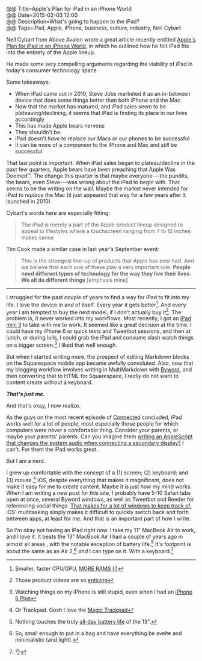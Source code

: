 @@ Title=Apple's Plan for iPad in an iPhone World  
@@ Date=2015-02-03 12:00  
@@ Description=What's going to happen to the iPad?  
@@ Tags=iPad, Apple, iPhone, business, culture, industry, Neil Cybart  

Neil Cybart from Above Avalon wrote a great article recently entitled [Apple's Plan for iPad in an iPhone World][aboveavalon], in which he outlined how he felt iPad fits into the entirety of the Apple lineup. 

He made some very compelling arguments regarding the viability of iPad in today's consumer technology space. 

Some takeaways:

* When iPad came out in 2010, Steve Jobs marketed it as an in-between device that does some things better than both iPhone and the Mac
* Now that the market has matured, and iPad sales seem to be plateauing/declining, it seems that iPad is finding its place in our lives accordingly
* This has made Apple bears nervous
* They shouldn't be. 
* iPad doesn't *have* to replace our Macs or our phones  to be successful
* It can be more of a *companion* to the iPhone and Mac and *still* be successful

That last point is important. When iPad sales began to plateau/decline in the past few quarters, Apple bears have been preaching that Apple Was Doomed™. The change this quarter is that maybe everyone---the pundits, the bears, even Steve---was wrong about the iPad to begin with. That seems to be the writing on the wall. Maybe the market never intended for iPad to *replace* the Mac (it just appeared that way for a few years after it launched in 2010)

Cybart's words here are especially fitting:
> The iPad is merely a part of the Apple product lineup designed to appeal to lifestyles where a touchscreen ranging from 7 to 12 inches makes sense

Tim Cook made a similar case in last year's September event:
> This is the strongest line-up of products that Apple has ever had. And we believe that each one of these play a very important role. **People need different types of technology for the way they live their lives. We all do different things** [emphasis mine]

***

I struggled for the past couple of years to find a way for iPad to fit into my life. I love the device in and of itself. Every year it gets better[^b]. And every year I am tempted to buy the next model, if I don't actually buy it[^bi]. The problem is, it never worked into my workflows. Most recently, I got an [iPad mini 3][theoveranalyzed] to take with me to work. It seemed like a great decision at the time. I could have my iPhone 6 or quick texts and Tweetbot sessions, and then at lunch, or during lulls, I could grab the iPad and consume slash watch things on a bigger screen.[^wt] I liked that well enough.

But when I started writing more, the prospect of editing Markdown blocks on the Squarespace mobile app became awfully convoluted. Also, now that my blogging workflow involves writing in MultiMarkdown with [Byword][bywordapp], and then converting that to HTML for Squarespace, I *really* do not want to content create without a keyboard. 

***That's just me.***
 
And that's okay, I now realize.

As the guys on the most recent episode of [Connected][relay] concluded, iPad works well for a lot of people, most especially those people for which computers were never a comfortable thing. Consider your parents, or maybe your parents' parents. Can you imagine them [writing an AppleScript that changes the system audio when connecting a secondary display?][macworld] I can't. For them the iPad works great.

But I am a nerd.

I grew up comfortable with the concept of a (1) screen; (2) keyboard; and (3) mouse.[^m] iOS, despite everything that makes it magnificent, does not make it easy for me to create content. Maybe it is just how my mind works. When I am writing a new post for this site, I probably have 5-10 Safari tabs open at once, several Byword windows, as well as Tweetbot and Reeder for referencing social things. [That makes for a lot of windows to keep track of.][d] iOS' multitasking simply makes it difficult to quickly switch back and forth between apps, at least for me. And that is an important part of how I write.

So I'm okay not having an iPad right now. I take my 11" MacBook Air to work, and I love it. It beats the 13" MacBook Air I had a couple of years ago in almost all areas , with the notable exception of battery life.[^n] It's footprint is about the same as an Air 2,[^a] *and* I can type on it. With a keyboard.[^k]

[^b]: Smaller, faster CPU/GPU, [MORE RAMS (!)][cnet]
[^bi]: Those product videos are so [enticing][youtube]
[^wt]: Watching things on my iPhone is still stupid, even when I had an [iPhone 6 Plus][theoveranalyzed 2]
[^m]: Or Trackpad. Gosh I love the [Magic Trackpad][wikipedia]
[^n]: Nothing touches the truly [all-day battery life][mashable] of the 13".
[^a]: So, small enough to put in a bag and have everything be svelte and minimalistic (and light).
[^k]: 👌

[aboveavalon]: http://www.aboveavalon.com/notes/2015/1/13/apples-plan-for-ipad-in-an-iphone-world
[bywordapp]: http://bywordapp.com
[cnet]: http://www.cnet.com/news/ipad-air-2-teardown-reveals-new-hardware-more-ram-and-easier-to-open-case/#!
[d]: http://d.pr/i/eeRg+
[macworld]: http://hints.macworld.com/article.php?story=20050614171126634
[mashable]: http://mashable.com/2013/06/19/macbook-air-2013-review/
[relay]: http://www.relay.fm/connected/24
[theoveranalyzed]: /2014/12/22/the-paradox-of-choice-choosing-an-ipad
[theoveranalyzed 2]: /posts/2014/10/why-i-couldnt-handle-the-iphone-6-plus-
[wikipedia]: https://en.wikipedia.org/wiki/Magic_Trackpad
[youtube]: https://www.youtube.com/watch?v=BCqJGoCMlVc